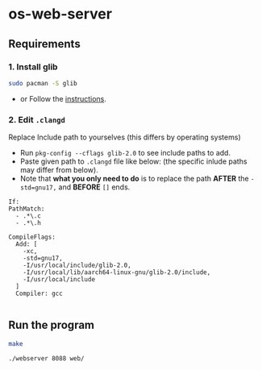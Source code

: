 # os-web-server

## Requirements

### 1. Install glib

```bash
sudo pacman -S glib
```

- or Follow the [instructions](https://github.com/GNOME/glib/blob/main/INSTALL.md).

### 2. Edit `.clangd`

Replace Include path to yourselves (this differs by operating systems)
 - Run `pkg-config --cflags glib-2.0` to see include paths to add.
 - Paste given path to `.clangd` file like below: (the specific inlude paths may differ from below).
 - Note that **what you only need to do** is to replace the path **AFTER** the `-std=gnu17,` and **BEFORE** `[]` ends.
  ```clangd
  If:
  PathMatch: 
    - .*\.c
    - .*\.h

  CompileFlags:
    Add: [
      -xc, 
      -std=gnu17, 
      -I/usr/local/include/glib-2.0, 
      -I/usr/local/lib/aarch64-linux-gnu/glib-2.0/include, 
      -I/usr/local/include
    ]
    Compiler: gcc
      
  ```

## Run the program

```bash
make
```

```bash
./webserver 8088 web/
```